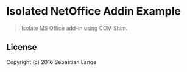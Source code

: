 # Isolated NetOffice Addin Example

> Isolate MS Office add-in using COM Shim.


## License

Copyright (c) 2016 Sebastian Lange
